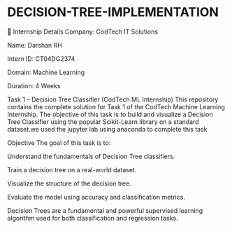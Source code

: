 # DECISION-TREE-IMPLEMENTATION
📌 Internship Details
Company: CodTech IT Solutions

Name: Darshan RH

Intern ID: CT04DG2374

Domain: Machine Learning

Duration: 4 Weeks

Task 1 – Decision Tree Classifier (CodTech ML Internship)
This repository contains the complete solution for Task 1 of the CodTech Machine Learning Internship. The objective of this task is to build and visualize a Decision Tree Classifier using the popular Scikit-Learn library on a standard dataset.we used the jupyter lab using anaconda to complete this task

Objective
The goal of this task is to:

Understand the fundamentals of Decision Tree classifiers.

Train a decision tree on a real-world dataset.

Visualize the structure of the decision tree.

Evaluate the model using accuracy and classification metrics.

Decision Trees are a fundamental and powerful supervised learning algorithm used for both classification and regression tasks. 






























